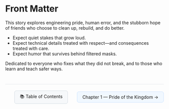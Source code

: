 # Front Matter

This story explores engineering pride, human error, and the stubborn hope of friends who choose to clean up, rebuild, and do better.

- Expect quiet stakes that grow loud.
- Expect technical details treated with respect—and consequences treated with care.
- Expect humor that survives behind filtered masks.

Dedicated to everyone who fixes what they did not break, and to those who learn and teach safer ways.

<!-- NAVIGATION START -->
<div style="border-top: 1px solid #e1e4e8; margin-top: 40px; padding-top: 20px; display: flex; justify-content: space-between; align-items: center;">
  <div></div>
  <a href="index.html" style="background-color: #f6f8fa; border: 1px solid #d1d9e0; padding: 8px 16px; text-decoration: none; border-radius: 6px;">📚 Table of Contents</a>
  <a href="chapters/chapter-01-pride-of-the-kingdom.html" style="background-color: #f1f8ff; border: 1px solid #c8e1ff; padding: 8px 16px; text-decoration: none; border-radius: 6px;">Chapter 1 — Pride of the Kingdom →</a>
</div>
<!-- NAVIGATION END -->
